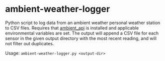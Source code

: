 # ambient-weather-logger

Python script to log data from an ambient weather personal weather station to CSV files. Requires that [ambient_api](https://github.com/avryhof/ambient_api) is installed and applicable environmental variables are set. The output will append a CSV file for each sensor in the given output directory with the most recent reading, and will not filter out duplicates.

Usage: `ambient-weather-logger.py <output-dir>`

